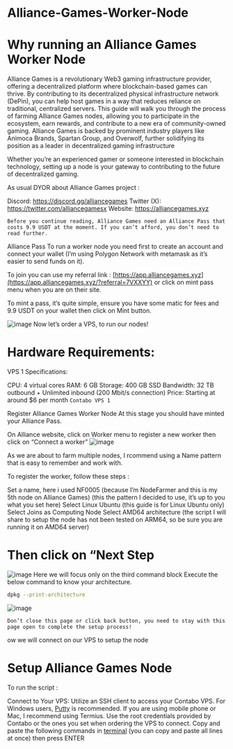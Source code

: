 # Alliance-Games-Worker-Node

# Why running an Alliance Games Worker Node
Alliance Games is a revolutionary Web3 gaming infrastructure provider,
offering a decentralized platform where blockchain-based games can thrive.
By contributing to its decentralized physical infrastructure network (DePin),
you can help host games in a way that reduces reliance on traditional, 
centralized servers. This guide will walk you through the process of farming 
Alliance Games nodes, allowing you to participate in the ecosystem, earn 
rewards, and contribute to a new era of community-owned gaming.
Alliance Games is backed by prominent industry players like Animoca Brands,
Spartan Group, and Overwolf, further solidifying its position as a leader in decentralized gaming infrastructure

Whether you’re an experienced gamer or someone interested in blockchain technology, setting up a node is your gateway to contributing to the future of decentralized gaming.

As usual DYOR about Alliance Games project :

Discord: https://discord.gg/alliancegames
Twitter (X): https://twitter.com/alliancegamesx
Website: https://alliancegames.xyz

`Before you continue reading, Alliance Games need an Alliance Pass that costs 9.9 USDT at the moment. If you can’t afford, you don’t need to read further.`

Alliance Pass
To run a worker node you need first to create an account and connect your wallet (I’m using Polygon Network with metamask as it’s easier to send funds on it).

To join you can use my referral link : [https://app.alliancegames.xyz](https://app.alliancegames.xyz/?referral=7VXXYY) or click on mint pass menu when you are on their site.

To mint a pass, it’s quite simple, ensure you have some matic for fees and 9.9 USDT on your wallet then click on Mint button.

![image](https://github.com/user-attachments/assets/7ad2c275-0f2a-4f90-8c00-4ab0e98db142)
Now let’s order a VPS, to run our nodes!

# Hardware Requirements:
VPS 1 Specifications:

CPU: 4 virtual cores
RAM: 6 GB
Storage: 400 GB SSD
Bandwidth: 32 TB outbound + Unlimited inbound (200 Mbit/s connection)
Price: Starting at around $6 per month
`Contabo VPS 1`

Register Alliance Games Worker Node
At this stage you should have minted your Alliance Pass.

On Alliance website, click on Worker menu to register a new worker then click on “Connect a worker”
![image](https://github.com/user-attachments/assets/f8e7fc53-a97d-45c2-8ea4-084652d8a8dd)

As we are about to farm multiple nodes, I rcommend using a Name pattern that is easy to remember and work with.

To register the worker, follow these steps :

Set a name, here i used NF0005 (because I’m NodeFarmer and this is my 5th node on Alliance Games) (this the pattern I decided to use, it’s up to you what you set here)
Select Linux Ubuntu (this guide is for Linux Ubuntu only)
Select Joins as Computing Node
Select AMD64 architecture (the script I will share to setup the node has not been tested on ARM64, so be sure you are running it on AMD64 server)
# Then click on “Next Step

![image](https://github.com/user-attachments/assets/15a6a861-16c6-44ad-92d5-d42d2c6daf23)
Here we will focus only on the third command block
Execute the below command to know your architecture.
```bash
dpkg --print-architecture
```


![image](https://github.com/user-attachments/assets/687f492d-4cdd-4485-8cad-8d7f0f7e6e5c)

`Don’t close this page or click back button, you need to stay with this page open to complete the setup process!`

ow we will connect on our VPS to setup the node

# Setup Alliance Games Node
To run the script :

Connect to Your VPS: Utilize an SSH client to access your Contabo VPS. For Windows users, [Putty](https://www.chiark.greenend.org.uk/~sgtatham/putty/latest.html) is recommended. If you are using mobile phone or Mac, I recommend using Termius. Use the root credentials provided by Contabo or the ones you set when ordering the VPS to connect.
Copy and paste the following commands in [terminal](https://termius.com/) (you can copy and paste all lines at once) then press ENTER


